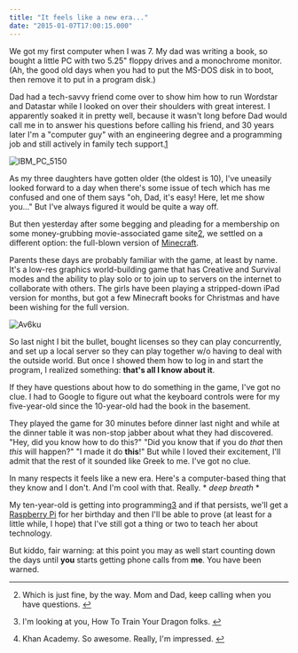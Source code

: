 ```yaml
---
title: "It feels like a new era..."
date: "2015-01-07T17:00:15.000"
---
```


We got my first computer when I was 7. My dad was writing a book, so bought a little PC with two 5.25" floppy drives and a monochrome monitor. (Ah, the good old days when you had to put the MS-DOS disk in to boot, then remove it to put in a program disk.)

Dad had a tech-savvy friend come over to show him how to run Wordstar and Datastar while I looked on over their shoulders with great interest. I apparently soaked it in pretty well, because it wasn't long before Dad would call me in to answer his questions before calling his friend, and 30 years later I'm a "computer guy" with an engineering degree and a programming job and still actively in family tech support.[1](#fn-12725-1)

![IBM_PC_5150](http://chrishubbs.com/wordpress/wp-content/uploads/2015/01/IBM_PC_5150-500x361.jpg)

As my three daughters have gotten older (the oldest is 10), I've uneasily looked forward to a day when there's some issue of tech which has me confused and one of them says "oh, Dad, it's easy! Here, let me show you..." But I've always figured it would be quite a way off.

But then yesterday after some begging and pleading for a membership on some money-grubbing movie-associated game site[2](#fn-12725-2), we settled on a different option: the full-blown version of [Minecraft](http://minecraft.net).

Parents these days are probably familiar with the game, at least by name. It's a low-res graphics world-building game that has Creative and Survival modes and the ability to play solo or to join up to servers on the internet to collaborate with others. The girls have been playing a stripped-down iPad version for months, but got a few Minecraft books for Christmas and have been wishing for the full version.

![Av6ku](http://chrishubbs.com/wordpress/wp-content/uploads/2015/01/Av6ku-500x256.jpg)

So last night I bit the bullet, bought licenses so they can play concurrently, and set up a local server so they can play together w/o having to deal with the outside world. But once I showed them how to log in and start the program, I realized something: **that's all I know about it**.

If they have questions about how to do something in the game, I've got no clue. I had to Google to figure out what the keyboard controls were for my five-year-old since the 10-year-old had the book in the basement.

They played the game for 30 minutes before dinner last night and while at the dinner table it was non-stop jabber about what they had discovered. "Hey, did you know how to do this?" "Did you know that if you do _that_ then _this_ will happen?" "I made it do **this**!" But while I loved their excitement, I'll admit that the rest of it sounded like Greek to me. I've got no clue.

In many respects it feels like a new era. Here's a computer-based thing that they know and I don't. And I'm cool with that. Really. \* _deep breath_ \*

My ten-year-old is getting into programming[3](#fn-12725-3) and if that persists, we'll get a [Raspberry Pi](http://www.raspberrypi.org/) for her birthday and then I'll be able to prove (at least for a little while, I hope) that I've still got a thing or two to teach her about technology.

But kiddo, fair warning: at this point you may as well start counting down the days until **you** starts getting phone calls from **me**. You have been warned.

* * *

2. Which is just fine, by the way. Mom and Dad, keep calling when you have questions. [↩](#fnref-12725-1)

4. I'm looking at you, How To Train Your Dragon folks. [↩](#fnref-12725-2)

6. Khan Academy. So awesome. Really, I'm impressed. [↩](#fnref-12725-3)
